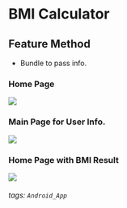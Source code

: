 
# BMI Calculator

## Feature Method
* Bundle to pass info.

### Home Page  
![](https://i.imgur.com/3a4q0oT.png)


### Main Page for User Info.  
![](https://i.imgur.com/5WkCzcT.png)

### Home Page with BMI Result  
![](https://i.imgur.com/1S6ncai.png)

###### tags: `Android_App`